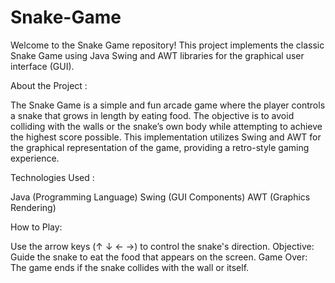 # Snake-Game

Welcome to the Snake Game repository! This project implements the classic Snake Game using Java Swing and AWT libraries for the graphical user interface (GUI).

About the Project :

The Snake Game is a simple and fun arcade game where the player controls a snake that grows in length by eating food. The objective is to avoid colliding with the walls or the snake’s own body while attempting to achieve the highest score possible.
This implementation utilizes Swing and AWT for the graphical representation of the game, providing a retro-style gaming experience.

Technologies Used :

Java (Programming Language)
Swing (GUI Components)
AWT (Graphics Rendering)

How to Play:

Use the arrow keys (↑ ↓ ← →) to control the snake's direction.
Objective: Guide the snake to eat the food that appears on the screen.
Game Over: The game ends if the snake collides with the wall or itself.
